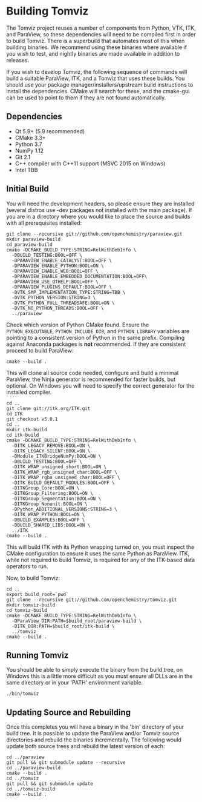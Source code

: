 Building Tomviz
===============

The Tomviz project reuses a number of components from Python, VTK, ITK, and
ParaView, so these dependencies will need to be compiled first in order to
build Tomviz. There is a superbuild that automates most of this when building
binaries. We recommend using these binaries where available if you wish to
test, and nightly binaries are made available in addition to releases.

If you wish to develop Tomviz, the following sequence of commands will build
a suitable ParaView, ITK, and a Tomviz that uses these builds. You should use
your package manager/installers/upstream build instructions to install the
dependencies. CMake will search for these, and the cmake-gui can be used to
point to them if they are not found automatically.

Dependencies
------------

 * Qt 5.9+ (5.9 recommended)
 * CMake 3.3+
 * Python 3.7
 * NumPy 1.12
 * Git 2.1
 * C++ compiler with C++11 support (MSVC 2015 on Windows)
 * Intel TBB

Initial Build
-------------

You will need the development headers, so please ensure they are installed
(several distros use -dev packages not installed with the main package). If
you are in a directory where you would like to place the source and builds
with all prerequisites installed:

    git clone --recursive git://github.com/openchemistry/paraview.git
    mkdir paraview-build
    cd paraview-build
    cmake -DCMAKE_BUILD_TYPE:STRING=RelWithDebInfo \
      -DBUILD_TESTING:BOOL=OFF \
      -DPARAVIEW_ENABLE_CATALYST:BOOL=OFF \
      -DPARAVIEW_ENABLE_PYTHON:BOOL=ON \
      -DPARAVIEW_ENABLE_WEB:BOOL=OFF \
      -DPARAVIEW_ENABLE_EMBEDDED_DOCUMENTATION:BOOL=OFF\
      -DPARAVIEW_USE_QTHELP:BOOL=OFF \
      -DPARAVIEW_PLUGINS_DEFAULT:BOOL=OFF \
      -DVTK_SMP_IMPLEMENTATION_TYPE:STRING=TBB \
      -DVTK_PYTHON_VERSION:STRING=3 \
      -DVTK_PYTHON_FULL_THREADSAFE:BOOL=ON \
      -DVTK_NO_PYTHON_THREADS:BOOL=OFF \
      ../paraview

Check which version of Python CMake found. Ensure the `PYTHON_EXECUTABLE`,
`PYTHON_INCLUDE_DIR`, and `PYTHON_LIBRARY` variables are pointing to a
consistent version of Python in the same prefix. Compiling against Anaconda
packages is **not** recommended. If they are consistent proceed to build
ParaView:

    cmake --build .

This will clone all source code needed, configure and build a minimal ParaView,
the Ninja generator is recommended for faster builds, but optional. On Windows
you will need to specify the correct generator for the installed compiler.

    cd ..
    git clone git://itk.org/ITK.git
    cd ITK
    git checkout v5.0.1
    cd ..
    mkdir itk-build
    cd itk-build
    cmake -DCMAKE_BUILD_TYPE:STRING=RelWithDebInfo \
      -DITK_LEGACY_REMOVE:BOOL=ON \
      -DITK_LEGACY_SILENT:BOOL=ON \
      -DModule_ITKBridgeNumPy:BOOL=ON \
      -DBUILD_TESTING:BOOL=OFF \
      -DITK_WRAP_unsigned_short:BOOL=ON \
      -DITK_WRAP_rgb_unsigned_char:BOOL=OFF \
      -DITK_WRAP_rgba_unsigned_char:BOOL=OFF \
      -DITK_BUILD_DEFAULT_MODULES:BOOL=OFF \
      -DITKGroup_Core:BOOL=ON \
      -DITKGroup_Filtering:BOOL=ON \
      -DITKGroup_Segmentation:BOOL=ON \
      -DITKGroup_Nonunit:BOOL=ON \
      -DPython_ADDITIONAL_VERSIONS:STRING=3 \
      -DITK_WRAP_PYTHON:BOOL=ON \
      -DBUILD_EXAMPLES:BOOL=OFF \
      -DBUILD_SHARED_LIBS:BOOL=ON \
      ../ITK
    cmake --build .

This will build ITK with its Python wrapping turned on, you must inspect
the CMake configuration to ensure it uses the same Python as ParaView. ITK,
while not required to build Tomviz, is required for any of the ITK-based data
operators to run.

Now, to build Tomviz:

    cd ..
    export build_root=`pwd`
    git clone --recursive git://github.com/openchemistry/tomviz.git
    mkdir tomviz-build
    cd tomviz-build
    cmake -DCMAKE_BUILD_TYPE:STRING=RelWithDebInfo \
      -DParaView_DIR:PATH=$build_root/paraview-build \
      -DITK_DIR:PATH=$build_root/itk-build \
      ../tomviz
    cmake --build .

Running Tomviz
--------------

You should be able to simply execute the binary from the build tree, on Windows
this is a little more difficult as you must ensure all DLLs are in the same
directory or in your 'PATH' environment variable.

    ./bin/tomviz

Updating Source and Rebuilding
------------------------------

Once this completes you will have a binary in the 'bin' directory of your build
tree. It is possible to update the ParaView and/or Tomviz source directories
and rebuild the binaries incrementally. The following would update both source
trees and rebuild the latest version of each:

    cd ../paraview
    git pull && git submodule update --recursive
    cd ../paraview-build
    cmake --build .
    cd ../tomviz
    git pull && git submodule update
    cd ../tomviz-build
    cmake --build .
